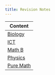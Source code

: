 ```yaml
---
title: Revision Notes
---
```

| Content |
| ---- |
| [Biology](biology) |
| [ICT](ict) |
| [Math B](math-b) |
| [Physics](./physics/) |
| [Pure Math](pure-math) |
